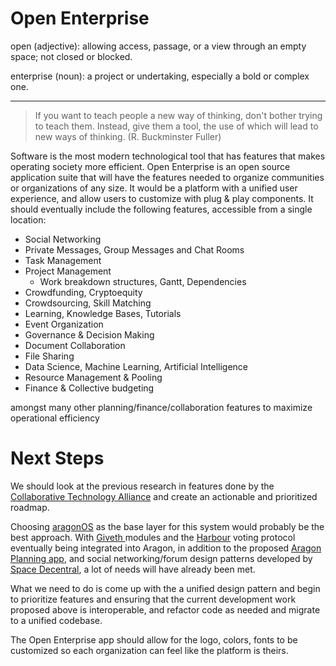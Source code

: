 # Open Enterprise

open (adjective): allowing access, passage, or a view through an empty space; not closed or blocked.

enterprise (noun): a project or undertaking, especially a bold or complex one.

-----
>If you want to teach people a new way of thinking, don't bother trying to teach them. Instead, give them a tool, the use of which will lead to new ways of thinking. (R. Buckminster Fuller)

Software is the most modern technological tool that has features that makes operating society more efficient. Open Enterprise is an open source application suite that will have the features needed to organize communities or organizations of any size. It would be a platform with a unified user experience, and allow users to customize with plug & play components. It should eventually include the following features, accessible from a single location: 

* Social Networking
* Private Messages, Group Messages and Chat Rooms
* Task Management
* Project Management
  * Work breakdown structures, Gantt, Dependencies
* Crowdfunding, Cryptoequity
* Crowdsourcing, Skill Matching
* Learning, Knowledge Bases, Tutorials
* Event Organization
* Governance & Decision Making
* Document Collaboration
* File Sharing
* Data Science, Machine Learning, Artificial Intelligence
* Resource Management & Pooling
* Finance & Collective budgeting

amongst many other planning/finance/collaboration features to maximize operational efficiency

# Next Steps
We should look at the previous research in features done by the [Collaborative Technology Alliance](https://wiki.p2pfoundation.net/Collaborative_Technology_Alliance) and create an actionable and prioritized roadmap.

Choosing [aragonOS](https://github.com/aragon/aragonOS) as the base layer for this system would probably be the best approach. With [Giveth ](https://giveth.io/) modules and the [Harbour](https://github.com/HarbourProject/protocol) voting protocol eventually being integrated into Aragon, in addition to the proposed [Aragon Planning app](https://github.com/aragon/nest/pull/24), and social networking/forum design patterns developed by [Space Decentral](https://spacedecentral.net), a lot of needs will have already been met.

What we need to do is come up with the a unified design pattern and begin to prioritize features and ensuring that the current development work proposed above is interoperable, and refactor code as needed and migrate to a unified codebase.

The Open Enterprise app should allow for the logo, colors, fonts to be customized so each organization can feel like the platform is theirs.

